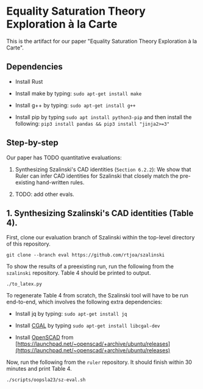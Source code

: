 # Equality Saturation Theory Exploration à la Carte

This is the artifact for our paper
"Equality Saturation Theory Exploration à la Carte".

<!-- TODO: artifact goals / reusable, etc. blurb -->

## Dependencies
<!-- Adapted from https://github.com/uwplse/szalinski -->
* Install Rust

* Install make by typing: `sudo apt-get install make`

* Install g++ by typing: `sudo apt-get install g++`

* Install pip by typing `sudo apt install python3-pip` and then
install the following:
`pip3 install pandas && pip3 install "jinja2>=3"`

## Step-by-step

Our paper has TODO quantitative evaluations:

1. Synthesizing Szalinski's CAD identities (`Section 6.2.2`): We show that Ruler can infer CAD identities for Szalinski that closely match the pre-existing hand-written rules.

2. TODO: add other evals.

## 1. Synthesizing Szalinski's CAD identities (Table 4).

First, clone our evaluation branch of Szalinski within the top-level directory of this repository.

```
git clone --branch eval https://github.com/rtjoa/szalinski
```

To show the results of a preexisting run, run the following from the `szalinski` repository. Table 4 should be printed to output.
```
./to_latex.py
```

To regenerate Table 4 from scratch, the Szalinski tool will have to be run end-to-end, which involves the following extra dependencies:

* Install jq by typing: `sudo apt-get install jq`

* Install [CGAL](https://www.cgal.org/download/linux.html) by typing
  `sudo apt-get install libcgal-dev`

* Install [OpenSCAD](https://www.openscad.org/) from [https://launchpad.net/~openscad/+archive/ubuntu/releases](https://launchpad.net/~openscad/+archive/ubuntu/releases)

Now, run the following from the `ruler` repository. It should finish within 30 minutes and print Table 4.
```
./scripts/oopsla23/sz-eval.sh
```
